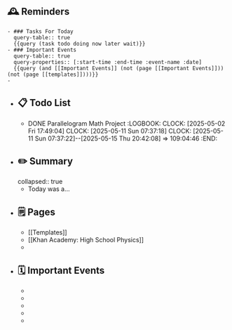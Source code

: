 ## 🕰️ Reminders
	- ### Tasks For Today
	  query-table:: true
	  {{query (task todo doing now later wait)}}
	- ### Important Events
	  query-table:: true
	  query-properties:: [:start-time :end-time :event-name :date]
	  {{query (and [[Important Events]] (not (page [[Important Events]])) (not (page [[templates]])))}}
	-
- ## 📋 Todo List
	- DONE Parallelogram Math Project
	  :LOGBOOK:
	  CLOCK: [2025-05-02 Fri 17:49:04]
	  CLOCK: [2025-05-11 Sun 07:37:18]
	  CLOCK: [2025-05-11 Sun 07:37:22]--[2025-05-15 Thu 20:42:08] =>  109:04:46
	  :END:
- ##  ✏️ Summary
  collapsed:: true
	- Today was a...
- ## 🗒️ Pages
	- [[Templates]]
	- [[Khan Academy: High School Physics]]
	-
- ## 🗓️ Important Events
	-
	-
	-
	-
	-